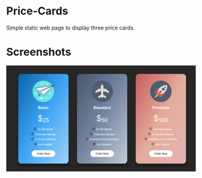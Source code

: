 # Price-Cards
  Simple static web page to display three price cards.
  
# Screenshots
  ![price-cards-screenshot](https://github.com/maheshgawande/screenshots/blob/master/priceCards/priceCards.png)
